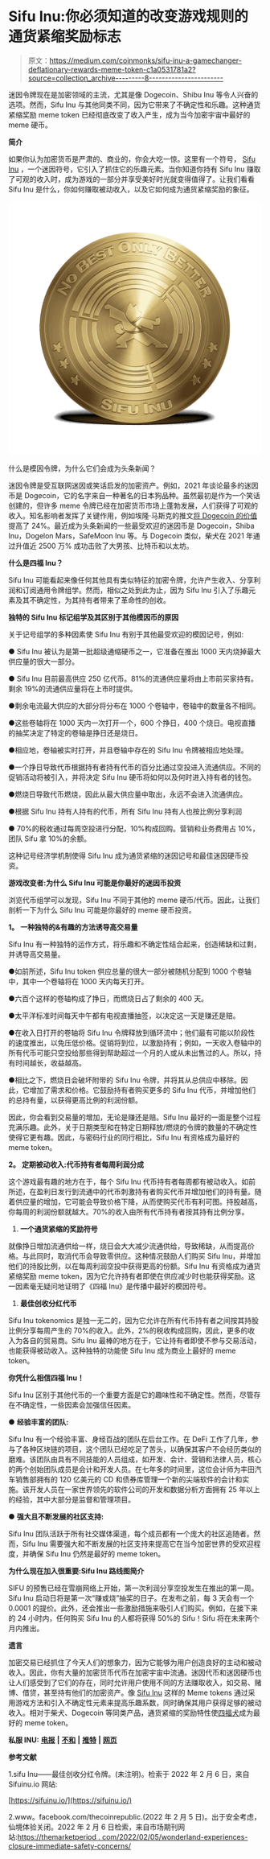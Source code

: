 # Sifu Inu:你必须知道的改变游戏规则的通货紧缩奖励标志

> 原文：<https://medium.com/coinmonks/sifu-inu-a-gamechanger-deflationary-rewards-meme-token-c1a0531781a2?source=collection_archive---------8----------------------->

迷因令牌现在是加密领域的主流，尤其是像 Dogecoin、Shibu Inu 等令人兴奋的选项。然而，Sifu Inu 与其他同类不同，因为它带来了不确定性和乐趣。这种通货紧缩奖励 meme token 已经彻底改变了收入产生，成为当今加密宇宙中最好的 meme 硬币。

**简介**

如果你认为加密货币是严肃的、商业的，你会大吃一惊。这里有一个符号， [Sifu Inu](http://sifuinu.io/) ，一个迷因符号，它引入了抓住它的乐趣元素。当你知道你持有 Sifu Inu 赚取了可观的收入时，成为游戏的一部分并享受美好时光就变得值得了。让我们看看 Sifu Inu 是什么，你如何赚取被动收入，以及它如何成为通货紧缩奖励的象征。

![](img/0d2439a71b4d8c4602d6a0e9d14ea482.png)

什么是模因令牌，为什么它们会成为头条新闻？

迷因令牌是受互联网迷因或笑话启发的加密资产。例如，2021 年谈论最多的迷因币是 Dogecoin，它的名字来自一种著名的日本狗品种。虽然最初是作为一个笑话创建的，但许多 meme 令牌已经在加密货币市场上蓬勃发展，人们获得了可观的收入。知名影响者发挥了关键作用，例如埃隆·马斯克的推文[将 Dogecoin 的价值](https://www.news18.com/news/buzz/elon-musks-interstellar-meme-on-cryptocurrency-stress-sends-dogecoin-to-the-moon-4678001.html#:~:text=In%20December%2C%20Musk%20said%20Tesla,to%20%240.20%20after%20the%20tweet.)提高了 24%。最近成为头条新闻的一些最受欢迎的迷因币是 Dogecoin，Shiba Inu，Dogelon Mars，SafeMoon Inu 等。与 Dogecoin 类似，柴犬在 2021 年通过升值近 2500 万% 成功击败了大男孩、比特币和以太坊。

**什么是四福 Inu？**

Sifu Inu 可能看起来像任何其他具有类似特征的加密令牌，允许产生收入、分享利润和订阅通用令牌组学。然而，相似之处到此为止，因为 Sifu Inu 引入了乐趣元素及其不确定性，为其持有者带来了革命性的创收。

**独特的 Sifu Inu 标记组学及其区别于其他模因币的原因**

关于记号组学的多种因素使 Sifu Inu 有别于其他最受欢迎的模因记号，例如:

● Sifu Inu 被认为是第一批超级通缩硬币之一，它准备在推出 1000 天内烧掉最大供应量的很大一部分。

● Sifu Inu 目前最高供应 250 亿代币。81%的流通供应量将由上市前买家持有。剩余 19%的流通供应量将在上市时提供。

●剩余电流最大供应的大部分将分布在 1000 个卷轴中，卷轴中的数量各不相同。

●这些卷轴将在 1000 天内一次打开一个，600 个挣日，400 个烧日。电视直播的抽奖决定了特定的卷轴是挣日还是烧日。

●相应地，卷轴被实时打开，并且卷轴中存在的 Sifu Inu 令牌被相应地处理。

●一个挣日导致代币根据持有者持有代币的百分比通过空投进入流通供应。不同的促销活动将被引入，并将决定 Sifu Inu 硬币将如何以及何时进入持有者的钱包。

●燃烧日导致代币燃烧，因此从最大供应量中取出，永远不会进入流通供应。

●根据 Sifu Inu 持有人持有的代币，所有 Sifu Inu 持有人也按比例分享利润

● 70%的税收通过每周空投进行分配，10%构成回购。营销和业务费用占 10%，团队 Sifu 拿 10%的余额。

这种记号经济学机制使得 Sifu Inu 成为通货紧缩的迷因记号和最佳迷因硬币投资。

**游戏改变者:为什么 Sifu Inu 可能是你最好的迷因币投资**

浏览代币组学可以发现，Sifu Inu 不同于其他的 meme 硬币/代币。因此，让我们剖析一下为什么 Sifu Inu 可能是你最好的 meme 硬币投资。

**1。** **一种独特的&有趣的方法诱导高交易量**

Sifu Inu 有一种独特的运作方式，将乐趣和不确定性结合起来，创造稀缺和过剩，并诱导高交易量。

●如前所述，Sifu Inu token 供应总量的很大一部分被随机分配到 1000 个卷轴中，其中一个卷轴将在 1000 天内每天打开。

●六百个这样的卷轴构成了挣日，而燃烧日占了剩余的 400 天。

●太平洋标准时间每天中午都有电视直播抽签，以决定这一天是赚还是赔。

●在收入日打开的卷轴将 Sifu Inu 令牌释放到循环流中；他们最有可能以阶段性的速度推出，以免压低价格。促销将到位，以激励持有；例如，一天收入卷轴中的所有代币可能只空投给那些得到帮助超过一个月的人或从未出售过的人。所以，持有时间越长，收益越高。

●相比之下，燃烧日会破坏附带的 Sifu Inu 令牌，并将其从总供应中移除。因此，它增加了需求和价格。它鼓励持有者购买更多的 Sifu Inu 代币，并增加他们的总持有量，以获得更高比例的利润份额。

因此，你会看到交易量的增加，无论是赚还是赔。Sifu Inu 最好的一面是整个过程充满乐趣。此外，关于日期类型和在特定日期释放/燃烧的令牌的数量的不确定性使得它更有趣。因此，与密码行业的同行相比，Sifu Inu 有资格成为最好的 meme token。

**2。** **定期被动收入:代币持有者每周利润分成**

这个游戏最有趣的地方在于，每个 Sifu Inu 代币持有者每周都有被动收入。如前所述，在盈利日发行到流通中的代币刺激持有者购买代币并增加他们的持有量。随着供应量的增加，它可能会导致价格下降，从而使购买代币有利可图。持股越高，你每周的利润份额就越大。70%的收入由所有代币持有者按其持有比例分享。

1.  **一个通货紧缩的奖励符号**

就像挣日增加流通供给一样，烧日会大大减少流通供给，导致稀缺，从而提高价格。与此同时，取消代币会导致零供应。这种情况鼓励人们购买 Sifu Inu，并增加他们的持股比例，以在每周利润空投中获得更高的份额。Sifu Inu 有资格成为通货紧缩奖励 meme token，因为它允许持有者即使在供应减少时也能获得奖励。这一因素毫无疑问地证明了《四福 Inu》是传播中最好的模因符号。

1.  **最佳创收分红代币**

Sifu Inu tokenomics 是独一无二的，因为它允许在所有代币持有者之间按其持股比例分享每周产生的 70%的收入。此外，2%的税收构成回购，因此，更多的收入为各自的贸易商。Sifu Inu 最棒的地方在于，它让持有者即使不参与交易活动，也能获得被动收入。这种独特的功能使 Sifu Inu 成为商业上最好的 meme token。

**你凭什么相信四福 Inu！**

Sifu Inu 区别于其他代币的一个重要方面是它的趣味性和不确定性。然而，尽管存在不确定性，一些因素会加强信任因素。

● **经验丰富的团队:**

Sifu Inu 有一个经验丰富、身经百战的团队在后台工作。在 DeFi 工作了几年，参与了各种区块链的项目，这个团队已经吃足了苦头，以确保其客户不会经历类似的磨难。该团队由具有不同技能的人员组成，如开发、会计、营销和法律人员，核心的两个创始团队成员是会计和开发人员。在七年多的时间里，这位会计师为丰田汽车销售部拥有的 120 亿美元的 CD 和债券库管理一个新的尖端软件的会计和实施。该开发人员在一家世界领先的软件公司的开发和数据分析方面拥有 25 年以上的经验，其中大部分是监督和管理项目。

● **强大且不断发展的社区支持:**

Sifu Inu 团队活跃于所有社交媒体渠道，每个成员都有一个庞大的社区追随者。然而，Sifu Inu 需要强大和不断发展的社区支持来提高它在当今加密世界的受欢迎程度，并确保 Sifu Inu 仍然是最好的 meme token。

**为什么现在加入很重要:Sifu Inu 路线图简介**

SIFU 的预售已经在雪崩网络上开始，第一次利润分享空投发生在推出的第一周。Sifu Inu 启动日将是第一次“赚或烧”抽奖的日子。在发布之前，每 3 天会有一个 0.0001 的提价。此外，还会推出一些激励措施来吸引人们购买。例如，在接下来的 24 小时内，任何购买 Sifu Inu 的人都将获得 50%的 Sifu！Sifu 将在未来两个月内推出。

**遗言**

加密交易已经抓住了今天人们的想象力，因为它能够为用户创造良好的主动和被动收入。因此，你有大量的加密货币代币在加密宇宙中流通。迷因代币和迷因硬币也让人们感受到了它们的存在，同时允许用户使用不同的方法赚取收入，如交易、赌博、借贷，甚至持有他们的加密资产。像 [Sifu Inu](http://sifuinu.io/) 这样的 Meme tokens 通过采用游戏方法和引入不确定性元素来提高乐趣系数，同时确保其用户获得足够的被动收入。相对于柴犬、Dogecoin 等同类产品，通货紧缩的奖励特性使[四福犬](http://sifuinu.io/)成为最好的 meme token。

**私服 INU:** [**电报**](https://t.me/sifuinuofficial) **|** [**不和**](https://discord.com/invite/xaF78EQG) **|** [**推特**](https://twitter.com/sifu_inu) **|** [**网页**](http://sifuinu.io)

**参考文献**

1.sifu Inu——最佳创收分红令牌。(未注明)。检索于 2022 年 2 月 6 日，来自 Sifuinu.io 网站:

[https://sifuinu.io/](https://sifuinu.io/)

2.www。facebook.com/thecoinrepublic.(2022 年 2 月 5 日)。出于安全考虑，仙境体验关闭。2022 年 2 月 6 日检索，来自市场期刊网站:[https://themarketperiod . com/2022/02/05/wonderland-experiences-closure-immediate-safety-concerns/](https://themarketperiodical.com/2022/02/05/wonderland-experiences-closure-amidst-safety-concerns/)
